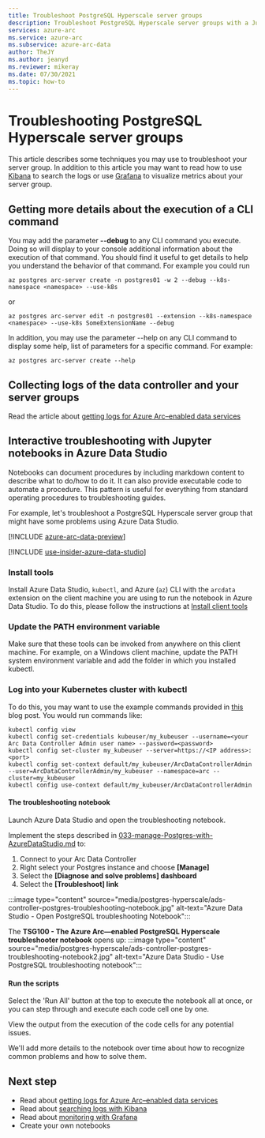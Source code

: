 ```yaml
---
title: Troubleshoot PostgreSQL Hyperscale server groups
description: Troubleshoot PostgreSQL Hyperscale server groups with a Jupyter Notebook
services: azure-arc
ms.service: azure-arc
ms.subservice: azure-arc-data
author: TheJY
ms.author: jeanyd
ms.reviewer: mikeray
ms.date: 07/30/2021
ms.topic: how-to
---
```


# Troubleshooting PostgreSQL Hyperscale server groups
This article describes some techniques you may use to troubleshoot your server group. In addition to this article you may want to read how to use [Kibana](monitor-grafana-kibana.md) to search the logs or use [Grafana](monitor-grafana-kibana.md) to visualize metrics about your server group. 

## Getting more details about the execution of a CLI command
You may add the parameter **--debug** to any CLI command you execute. Doing so will display to your console additional information about the execution of that command. You should find it useful to get details to help you understand the behavior of that command.
For example you could run
```azurecli
az postgres arc-server create -n postgres01 -w 2 --debug --k8s-namespace <namespace> --use-k8s
```

or
```azurecli
az postgres arc-server edit -n postgres01 --extension --k8s-namespace <namespace> --use-k8s SomeExtensionName --debug
```

In addition, you may use the parameter --help on any CLI command to display some help, list of parameters for a specific command. For example:
```azurecli
az postgres arc-server create --help
```


## Collecting logs of the data controller and your server groups
Read the article about [getting logs for Azure Arc–enabled data services](troubleshooting-get-logs.md)



## Interactive troubleshooting with Jupyter notebooks in Azure Data Studio

Notebooks can document procedures by including markdown content to describe what to do/how to do it. It can also provide executable code to automate a procedure.  This pattern is useful for everything from standard operating procedures to troubleshooting guides.

For example, let's troubleshoot a PostgreSQL Hyperscale server group that might have some problems using Azure Data Studio.

[!INCLUDE [azure-arc-data-preview](../../../includes/azure-arc-data-preview.md)]

[!INCLUDE [use-insider-azure-data-studio](includes/use-insider-azure-data-studio.md)]

### Install tools

Install Azure Data Studio, `kubectl`, and Azure (`az`) CLI with the `arcdata` extension on the client machine you are using to run the notebook in Azure Data Studio. To do this, please follow the instructions at [Install client tools](install-client-tools.md)

### Update the PATH environment variable

Make sure that these tools can be invoked from anywhere on this client machine. For example, on a Windows client machine, update the PATH system environment variable and add the folder in which you installed kubectl.

### Log into your Kubernetes cluster with kubectl

To do this, you may want to use the example commands provided in [this](https://blog.christianposta.com/kubernetes/logging-into-a-kubernetes-cluster-with-kubectl/) blog post.
You would run commands like:

```console
kubectl config view
kubectl config set-credentials kubeuser/my_kubeuser --username=<your Arc Data Controller Admin user name> --password=<password>
kubectl config set-cluster my_kubeuser --server=https://<IP address>:<port>
kubectl config set-context default/my_kubeuser/ArcDataControllerAdmin --user=ArcDataControllerAdmin/my_kubeuser --namespace=arc --cluster=my_kubeuser
kubectl config use-context default/my_kubeuser/ArcDataControllerAdmin
```

#### The troubleshooting notebook

Launch Azure Data Studio and open the troubleshooting notebook. 

Implement the steps described in  [033-manage-Postgres-with-AzureDataStudio.md](manage-postgresql-hyperscale-server-group-with-azure-data-studio.md) to:

1. Connect to your Arc Data Controller
2. Right select your Postgres instance and choose **[Manage]**
3. Select the **[Diagnose and solve problems] dashboard**
4. Select the **[Troubleshoot] link**

:::image type="content" source="media/postgres-hyperscale/ads-controller-postgres-troubleshooting-notebook.jpg" alt-text="Azure Data Studio - Open PostgreSQL troubleshooting Notebook":::

The **TSG100 - The Azure Arc—enabled PostgreSQL Hyperscale troubleshooter notebook** opens up:
:::image type="content" source="media/postgres-hyperscale/ads-controller-postgres-troubleshooting-notebook2.jpg" alt-text="Azure Data Studio - Use PostgreSQL troubleshooting notebook":::

#### Run the scripts
Select the 'Run All' button at the top to execute the notebook all at once, or you can step through and execute each code cell one by one.

View the output from the execution of the code cells for any potential issues.

We'll add more details to the notebook over time about how to recognize common problems and how to solve them.

## Next step
- Read about [getting logs for Azure Arc–enabled data services](troubleshooting-get-logs.md)
- Read about [searching logs with Kibana](monitor-grafana-kibana.md)
- Read about [monitoring with Grafana](monitor-grafana-kibana.md)
- Create your own notebooks

